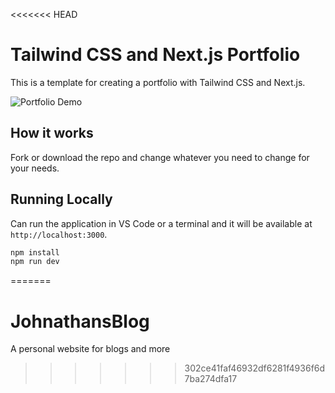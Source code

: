 <<<<<<< HEAD
# Tailwind CSS and Next.js Portfolio

This is a template for creating a portfolio with Tailwind CSS and Next.js.

![Portfolio Demo](demo/demo.gif)

## How it works

Fork or download the repo and change whatever you need to change for your needs.

## Running Locally

Can run the application in VS Code or a terminal and it will be available at `http://localhost:3000`.

```bash
npm install
npm run dev
```
=======
# JohnathansBlog
A personal website for blogs and more
>>>>>>> 302ce41faf46932df6281f4936f6d7ba274dfa17
